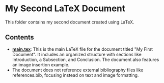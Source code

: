 # My Second LaTeX Document
This folder contains my second document created using LaTeX.

## Contents
- **[main.tex](main.tex)**: This is the main LaTeX file for the document titled "My First Document". It includes an organized structure with sections like Introduction, a Subsection, and Conclusion. The document also features an image insertion example.
- The document does not reference external bibliography files like references.bib, focusing instead on text and image formatting.